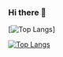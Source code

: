 ### Hi there 👋

[![Top Langs](https://github-readme-stats.vercel.app/api/top-langs/?username=ssmarinov)]


[![Top Langs](https://github-readme-stats.vercel.app/api/top-langs/?username=ssmarinov&layout=compact)](https://github.com/ssmarinov/github-readme-stats)

<!--
**ssmarinov/ssmarinov** is a ✨ _special_ ✨ repository because its `README.md` (this file) appears on your GitHub profile.

Here are some ideas to get you started:

- 🔭 I’m currently working on ...
- 🌱 I’m currently learning ...
- 👯 I’m looking to collaborate on ...
- 🤔 I’m looking for help with ...
- 💬 Ask me about ...
- 📫 How to reach me: ...
- 😄 Pronouns: ...
- ⚡ Fun fact: ...
-->
